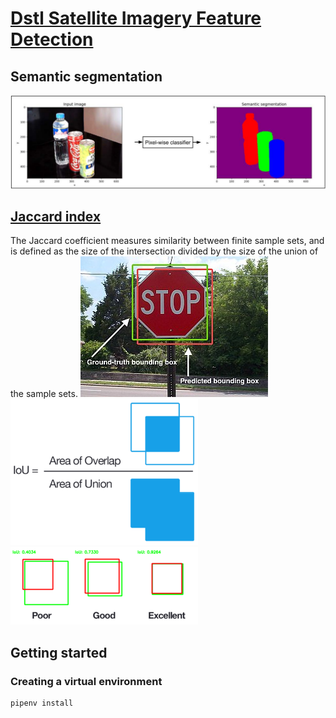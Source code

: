 # [Dstl Satellite Imagery Feature Detection](https://www.kaggle.com/c/dstl-satellite-imagery-feature-detection/overview)

## Semantic segmentation
![Semantic segmentation](readme_images/pixel_wise_classifier.png)

## [Jaccard index](https://en.wikipedia.org/wiki/Jaccard_index)
The Jaccard coefficient measures similarity between finite sample sets, and is defined as the size of the intersection divided by the size of the union of the sample sets.
![Ground truth vs. predicted bounding boxes on a stop sign](readme_images/jaccard.jpeg)  
![Areas of overlap and union](readme_images/area.png)  
![Comparison of results](readme_images/intersection.png)  

## Getting started

### Creating a virtual environment
``` bash
pipenv install
```